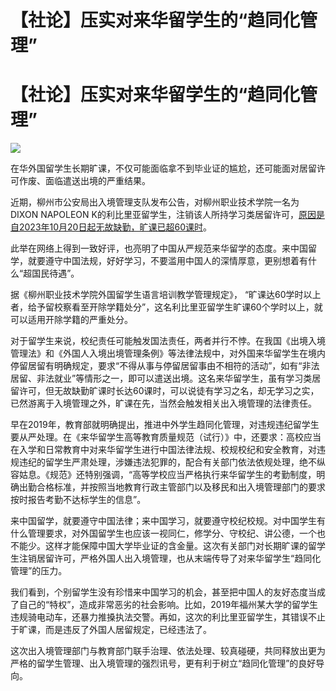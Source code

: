 # 【社论】压实对来华留学生的“趋同化管理”

# 【社论】压实对来华留学生的“趋同化管理”

![](https://inews.gtimg.com/om_bt/Oqertie41p-DuGr0MKCCoOaeCriLP4xL5rn0qDC7jFQHgAA/1000)

在华外国留学生长期旷课，不仅可能面临拿不到毕业证的尴尬，还可能面对居留许可作废、面临遣送出境的严重结果。

近期，柳州市公安局出入境管理支队发布公告，对柳州职业技术学院一名为DIXON NAPOLEON
K的利比里亚留学生，注销该人所持学习类居留许可，[原因是自2023年10月20日起无故缺勤，旷课已超60课时](https://news.qq.com/rain/a/20231215A02SSV00)。

此举在网络上得到一致好评，也亮明了中国从严规范来华留学的态度。来中国留学，就要遵守中国法规，好好学习，不要滥用中国人的深情厚意，更别想着有什么“超国民待遇”。

据《柳州职业技术学院外国留学生语言培训教学管理规定》，
“旷课达60学时以上者，给予留校察看至开除学籍处分”，这名利比里亚留学生旷课60个学时以上，就可以适用开除学籍的严重处分。

对于留学生来说，校纪责任可能触发国法责任，两者并行不悖。在我国《出境入境管理法》和《外国人入境出境管理条例》等法律法规中，对外国来华留学生在境内停留居留有明确规定，要求“不得从事与停留居留事由不相符的活动”，如有“非法居留、非法就业”等情形之一，即可以遣送出境。这名来华留学生，虽有学习类居留许可，但无故缺勤旷课时长达60课时，可以说徒有学习之名，却无学习之实，已然游离于入境管理之外，旷课在先，当然会触发相关出入境管理的法律责任。

早在2019年，教育部就明确提出，推进中外学生趋同化管理，对违规违纪留学生要从严处理。在《来华留学生高等教育质量规范（试行）》中，还要求：高校应当在入学和日常教育中对来华留学生进行中国法律法规、校规校纪和安全教育，对违规违纪的留学生严肃处理，涉嫌违法犯罪的，配合有关部门依法依规处理，绝不纵容姑息。《规范》还特别强调，“高等学校应当严格执行来华留学生的考勤制度，明确出勤合格标准，并按照当地教育行政主管部门以及移民和出入境管理部门的要求按时报告考勤不达标学生的信息”。

来中国留学，就要遵守中国法律；来中国学习，就要遵守校纪校规。对中国学生有什么管理要求，对外国留学生也应该一视同仁，修学分、守校纪、讲公德，一个也不能少。这样才能保障中国大学毕业证的含金量。这次有关部门对长期旷课的留学生注销居留许可，严格外国人出入境管理，也从末端传导了对来华留学生“趋同化管理”的压力。

我们看到，个别留学生没有珍惜来中国学习的机会，甚至把中国人的友好态度当成了自己的“特权”，造成非常恶劣的社会影响。比如，2019年福州某大学的留学生违规骑电动车，还暴力推搡执法交警。再如，这次的利比里亚留学生，其错误不止于旷课，而是违反了外国人居留规定，已经违法了。

这次出入境管理部门与教育部门联手治理、依法处理、较真碰硬，共同释放出更为严格的留学生管理、出入境管理的强烈讯号，更有利于树立“趋同化管理”的良好导向。

